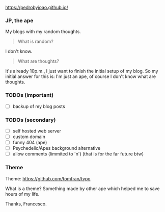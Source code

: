 https://pedrobyjoao.github.io/

### JP, the ape

My blogs with my random thoughts.

> What is random?

I don't know.

> What are thoughts?

It's already 10p.m., I just want to finish the initial setup of my blog. So my initial answer for this is: I'm just an ape,
of course I don't know what are thoughts.

### TODOs (important)

- [ ] backup of my blog posts

### TODOs (secondary)

- [ ] self hosted web server
- [ ] custom domain
- [ ] funny 404 (ape)
- [ ] Psychedelic/Apes background alternative
- [ ] allow comments (limmited to 'n') (that is for the far future btw)

### Theme

Theme: https://github.com/tomfran/typo

What is a theme? Something made by other ape which helped me to save hours of my life.

Thanks, Francesco.
